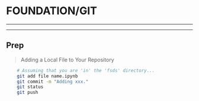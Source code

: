 # FOUNDATION/GIT
---
---
## Prep
>Adding a Local File to Your Repository
```sh
    # Assuming that you are 'in' the 'fsds' directory...
    git add file name.ipynb
    git commit -m "Adding xxx."
    git status
    git push
```